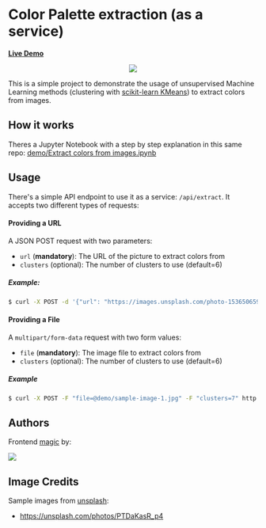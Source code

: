 # Color Palette extraction (as a service)

**[Live Demo](https://colors.rmotr.com/)**

<p align="center">
  <img src="https://user-images.githubusercontent.com/872296/45312271-04ce6f80-b502-11e8-9ce8-e46d76dd29c3.png">
</p>

This is a simple project to demonstrate the usage of unsupervised Machine Learning methods (clustering with [scikit-learn KMeans](http://scikit-learn.org/stable/modules/generated/sklearn.cluster.KMeans.html)) to extract colors from images.

## How it works

Theres a Jupyter Notebook with a step by step explanation in this same repo: [demo/Extract colors from images.ipynb](https://github.com/rmotr/color-extractor-service/blob/master/demo/Extract%20colors%20from%20images.ipynb)

## Usage

There's a simple API endpoint to use it as a service: `/api/extract`. It accepts two different types of requests:

#### Providing a URL

A JSON POST request with two parameters:
* `url` (**mandatory**): The URL of the picture to extract colors from
* `clusters` (optional): The number of clusters to use (default=6)

##### Example:

```bash
$ curl -X POST -d '{"url": "https://images.unsplash.com/photo-1536506591919-966afe6f7c09?fit=crop&w=750&q=80"}' -H "Content-Type: application/json" https://colors.rmotr.com/api/extract
```

#### Providing a File

A `multipart/form-data` request with two form values:
* `file` (**mandatory**): The image file to extract colors from
* `clusters` (optional): The number of clusters to use (default=6)

##### Example

```bash
$ curl -X POST -F "file=@demo/sample-image-1.jpg" -F "clusters=7" http://localhost:5000/api/extract
```

## Authors

Frontend [magic](https://media.giphy.com/media/ujUdrdpX7Ok5W/giphy.gif) by:

<a href="https://github.com/maticaputti"><img src="https://avatars2.githubusercontent.com/u/7065401?s=90&v=4"></a>

## Image Credits

Sample images from [unsplash](https://unsplash.com):

* https://unsplash.com/photos/PTDaKasR_p4
